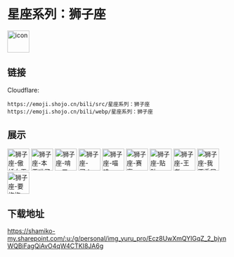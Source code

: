 # 星座系列：狮子座
<img src="https://emoji.shojo.cn/bili/src/星座系列：狮子座/icon.png" width="50" height="50" alt="icon">

## 链接
Cloudflare:
```
https://emoji.shojo.cn/bili/src/星座系列：狮子座
https://emoji.shojo.cn/bili/webp/星座系列：狮子座
```
## 展示
<img src="https://emoji.shojo.cn/bili/src/星座系列：狮子座/狮子座-傲娇女王.png" width="50" height="50" alt="狮子座-傲娇女王">
<img src="https://emoji.shojo.cn/bili/src/星座系列：狮子座/狮子座-本王准了.png" width="50" height="50" alt="狮子座-本王准了">
<img src="https://emoji.shojo.cn/bili/src/星座系列：狮子座/狮子座-啃一口.png" width="50" height="50" alt="狮子座-啃一口">
<img src="https://emoji.shojo.cn/bili/src/星座系列：狮子座/狮子座-买！.png" width="50" height="50" alt="狮子座-买！">
<img src="https://emoji.shojo.cn/bili/src/星座系列：狮子座/狮子座-喵呜.png" width="50" height="50" alt="狮子座-喵呜">
<img src="https://emoji.shojo.cn/bili/src/星座系列：狮子座/狮子座-赛高.png" width="50" height="50" alt="狮子座-赛高">
<img src="https://emoji.shojo.cn/bili/src/星座系列：狮子座/狮子座-贴贴.png" width="50" height="50" alt="狮子座-贴贴">
<img src="https://emoji.shojo.cn/bili/src/星座系列：狮子座/狮子座-王者.png" width="50" height="50" alt="狮子座-王者">
<img src="https://emoji.shojo.cn/bili/src/星座系列：狮子座/狮子座-我不委屈.png" width="50" height="50" alt="狮子座-我不委屈">
<img src="https://emoji.shojo.cn/bili/src/星座系列：狮子座/狮子座-要抱抱.png" width="50" height="50" alt="狮子座-要抱抱">

## 下载地址

https://shamiko-my.sharepoint.com/:u:/g/personal/img_yuru_pro/Ecz8UwXmQYlGqZ_2_bjynWQBiFagQiAvO4qW4CTKI8JA6g